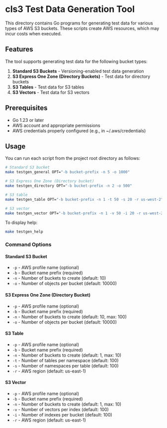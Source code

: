 # cls3 Test Data Generation Tool

This directory contains Go programs for generating test data for various types of AWS S3 buckets. These scripts create AWS resources, which may incur costs when executed.

## Features

The tool supports generating test data for the following bucket types:

1. **Standard S3 Buckets** - Versioning-enabled test data generation
2. **S3 Express One Zone (Directory Buckets)** - Test data for directory buckets
3. **S3 Tables** - Test data for S3 tables
4. **S3 Vectors** - Test data for S3 vectors

## Prerequisites

- Go 1.23 or later
- AWS account and appropriate permissions
- AWS credentials properly configured (e.g., in ~/.aws/credentials)

## Usage

You can run each script from the project root directory as follows:

```bash
# Standard S3 bucket
make testgen_general OPT="-b bucket-prefix -n 5 -o 1000"

# S3 Express One Zone (Directory bucket)
make testgen_directory OPT="-b bucket-prefix -n 2 -o 500"

# S3 table
make testgen_table OPT="-b bucket-prefix -n 1 -t 50 -s 20 -r us-west-2"

# S3 vector
make testgen_vector OPT="-b bucket-prefix -n 1 -v 50 -i 20 -r us-west-2"
```

To display help:

```bash
make testgen_help
```

### Command Options

#### Standard S3 Bucket

- `-p` - AWS profile name (optional)
- `-b` - Bucket name prefix (required)
- `-n` - Number of buckets to create (default: 10)
- `-o` - Number of objects per bucket (default: 10000)

#### S3 Express One Zone (Directory Bucket)

- `-p` - AWS profile name (optional)
- `-b` - Bucket name prefix (required)
- `-n` - Number of buckets to create (default: 10, max: 100)
- `-o` - Number of objects per bucket (default: 10000)

#### S3 Table

- `-p` - AWS profile name (optional)
- `-b` - Bucket name prefix (required)
- `-n` - Number of buckets to create (default: 1, max: 10)
- `-t` - Number of tables per namespace (default: 100)
- `-s` - Number of namespaces per table (default: 100)
- `-r` - AWS region (default: us-east-1)

#### S3 Vector

- `-p` - AWS profile name (optional)
- `-b` - Bucket name prefix (required)
- `-n` - Number of buckets to create (default: 1, max: 10)
- `-v` - Number of vectors per index (default: 100)
- `-i` - Number of indexes per bucket (default: 100)
- `-r` - AWS region (default: us-east-1)
